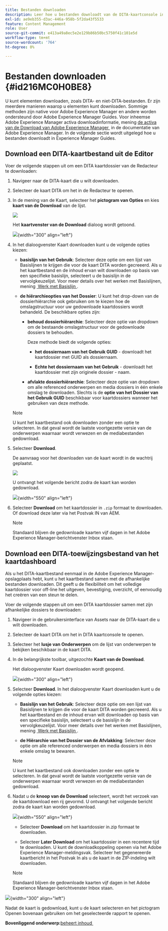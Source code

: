 ```yaml
---
title: Bestanden downloaden
description: Leer hoe u bestanden downloadt van de DITA-kaartconsole in AEM Guides en een DITA-kaartbestand exporteert in de AEM-opslagplaats.
exl-id: ae9eb355-d3ac-446a-958b-5f2da43f5533
feature: Content Management
role: User
source-git-commit: e413a49a8ec5e2e129b86b50bc5750f41c101e5d
workflow-type: tm+mt
source-wordcount: '764'
ht-degree: 0%

---
```


# Bestanden downloaden {#id216MC0H0BE8}

U kunt elementen downloaden, zoals DITA- en niet-DITA-bestanden. Er zijn meerdere manieren waarop u elementen kunt downloaden. Sommige methoden zijn native voor Adobe Experience Manager en andere worden ondersteund door Adobe Experience Manager Guides. Voor inheemse Adobe Experience Manager activa downloadinformatie, mening [&#x200B; de activa van de Download van Adobe Experience Manager &#x200B;](https://experienceleague.adobe.com/docs/experience-manager-cloud-service/assets/manage/download-assets-from-aem.html?lang=nl-NL) in de documentatie van Adobe Experience Manager. In de volgende sectie wordt uitgelegd hoe u bestanden downloadt in Experience Manager Guides.

## Download een DITA-kaartbestand uit de Editor

Voer de volgende stappen uit om een DITA kaartdossier van de Redacteur te downloaden:

1. Navigeer naar de DITA-kaart die u wilt downloaden.
1. Selecteer de kaart DITA om het in de Redacteur te openen.

1. In de mening van de Kaart, selecteer het **pictogram van Opties** en kies **kaart van de Download** van de lijst.

   ![](images/download-map-option-editor.png)

   Het **kaartvenster van de Download** dialoog wordt getoond.

   ![](images/download-map-dialog-new.png){width="300" align="left"}

1. In het dialoogvenster Kaart downloaden kunt u de volgende opties kiezen:

   - **basislijn van het Gebruik**: Selecteer deze optie om een lijst van Basislijnen te krijgen die voor de kaart DITA worden gecreeerd. Als u het kaartbestand en de inhoud ervan wilt downloaden op basis van een specifieke basislijn, selecteert u de basislijn in de vervolgkeuzelijst. Voor meer details over het werken met Basislijnen, mening [&#x200B; Werk met Basislijn &#x200B;](generate-output-use-baseline-for-publishing.md#).

   - **de hiërarchieopties van het Dossier**: U kunt het drop-down van de dossierhiërarchie ook gebruiken om te kiezen hoe de omslagstructuur voor uw gedownloade kaartdossiers wordt behandeld. De beschikbare opties zijn:

      - **behoud dossierhiërarchie**: Selecteer deze optie van dropdown om de bestaande omslagstructuur voor de gedownloade dossiers te behouden.

        Deze methode biedt de volgende opties:

         - **het dossiernaam van het Gebruik GUID** - downloadt het kaartdossier met GUID als dossiernaam.

         - **Echte het dossiernaam van het Gebruik** - downloadt het kaartdossier met zijn originele dossier - naam.

      - **afvlakte dossierhiërarchie**: Selecteer deze optie van dropdown om alle referenced onderwerpen en media dossiers in één enkele omslag te downloaden. Slechts is de **optie van het Dossier van het Gebruik GUID** beschikbaar voor kaartdossiers wanneer het gebruiken van deze methode.

   >[!NOTE]
   >
   > U kunt het kaartbestand ook downloaden zonder een optie te selecteren. In dat geval wordt de laatste voortgezette versie van de onderwerpen waarnaar wordt verwezen en de mediabestanden gedownload.

1. Selecteer **Download**.

   De aanvraag voor het downloaden van de kaart wordt in de wachtrij geplaatst.

   ![](images/download-map-notification.png)

   U ontvangt het volgende bericht zodra de kaart kan worden gedownload.

   ![](images/download-map-success-message.png){width="550" align="left"}

1. Selecteer **Download** om het kaartdossier in `.zip` formaat te downloaden. Of download deze later via het Postvak IN van AEM.

   >[!NOTE]
   >
   > Standaard blijven de gedownloade kaarten vijf dagen in het Adobe Experience Manager-berichtvenster Inbox staan.

## Download een DITA-toewijzingsbestand van het kaartdashboard

Als u het DITA-kaartbestand eenmaal in de Adobe Experience Manager-opslagplaats hebt, kunt u het kaartbestand samen met de afhankelijke bestanden downloaden. Dit geeft u de flexibiliteit om het volledige kaartdossier voor off-line het uitgeven, bevestiging, overzicht, of eenvoudig het creëren van een steun te delen.

Voer de volgende stappen uit om een DITA kaartdossier samen met zijn afhankelijke dossiers te downloaden:

1. Navigeer in de gebruikersinterface van Assets naar de DITA-kaart die u wilt downloaden.

1. Selecteer de kaart DITA om het in DITA kaartconsole te openen.

1. Selecteer het **lusje van Onderwerpen** om de lijst van onderwerpen te bekijken beschikbaar in de kaart DITA.

1. In de belangrijkste toolbar, uitgezochte **Kaart van de Download**.

   Het dialoogvenster Kaart downloaden wordt geopend.

   ![](images/download-map.png){width="300" align="left"}

1. Selecteer **Download**. In het dialoogvenster Kaart downloaden kunt u de volgende opties kiezen:

   - **Basislijn van het Gebruik**: Selecteer deze optie om een lijst van Basislijnen te krijgen die voor de kaart DITA worden gecreeerd. Als u het kaartbestand en de inhoud ervan wilt downloaden op basis van een specifieke basislijn, selecteert u de basislijn in de vervolgkeuzelijst. Voor meer details over het werken met Basislijnen, mening [&#x200B; Werk met Basislijn &#x200B;](generate-output-use-baseline-for-publishing.md#).

   - **de Hiërarchie van het Dossier van de Afvlakking**: Selecteer deze optie om alle referenced onderwerpen en media dossiers in één enkele omslag te bewaren.


   >[!NOTE]
   >
   > U kunt het kaartbestand ook downloaden zonder een optie te selecteren. In dat geval wordt de laatste voortgezette versie van de onderwerpen waarnaar wordt verwezen en de mediabestanden gedownload.

1. Nadat u de **knoop van de Download** selecteert, wordt het verzoek van de kaartdownload een rij gevormd. U ontvangt het volgende bericht zodra de kaart kan worden gedownload.

   ![](images/download-map-prompt.png){width="550" align="left"}

   - Selecteer **Download** om het kaartdossier in.zip formaat te downloaden.

   - Selecteer **Later Download** om het kaartdossier in een recentere tijd te downloaden. U kunt de downloadkoppeling openen via het Adobe Experience Manager-meldingsvak. Selecteer het gegenereerde kaartbericht in het Postvak In als u de kaart in de ZIP-indeling wilt downloaden.

   >[!NOTE]
   >
   > Standaard blijven de gedownloade kaarten vijf dagen in het Adobe Experience Manager-berichtvenster Inbox staan.

![](images/download-map-inbox.png){width="300" align="left"}

Nadat de kaart is gedownload, kunt u de kaart selecteren en het pictogram Openen bovenaan gebruiken om het geselecteerde rapport te openen.

**Bovenliggend onderwerp:**&#x200B;[&#x200B; beheert inhoud &#x200B;](authoring.md)

